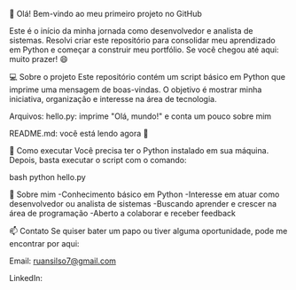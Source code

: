 👋 Olá! Bem-vindo ao meu primeiro projeto no GitHub

Este é o início da minha jornada como desenvolvedor e analista de sistemas. Resolvi criar este repositório para consolidar meu aprendizado em Python e começar a construir meu portfólio. Se você chegou até aqui: muito prazer! 😄

💻 Sobre o projeto
Este repositório contém um script básico em Python que imprime uma mensagem de boas-vindas. O objetivo é mostrar minha iniciativa, organização e interesse na área de tecnologia.

Arquivos:
hello.py: imprime "Olá, mundo!" e conta um pouco sobre mim

README.md: você está lendo agora 👀

🚀 Como executar
Você precisa ter o Python instalado em sua máquina. Depois, basta executar o script com o comando:

bash
python hello.py

🧠 Sobre mim
-Conhecimento básico em Python
-Interesse em atuar como desenvolvedor ou analista de sistemas
-Buscando aprender e crescer na área de programação
-Aberto a colaborar e receber feedback

📫 Contato
Se quiser bater um papo ou tiver alguma oportunidade, pode me encontrar por aqui:

Email: ruansilso7@gmail.com

LinkedIn:
